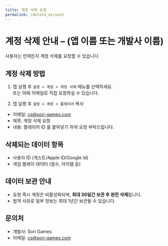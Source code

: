 ```yaml
---
title: 계정 삭제 요청 
permalink: /delete_account
---
```

# 계정 삭제 안내 – (앱 이름 또는 개발사 이름)

사용자는 언제든지 계정 삭제를 요청할 수 있습니다.

## 계정 삭제 방법

1. 앱 실행 후 `설정 > 계정 > 계정 삭제` 메뉴를 선택하세요.  
   또는 아래 이메일로 직접 요청하실 수 있습니다.

2. 앱 실행 후 `설정 > 계정 > 플레이어` 복사 
- 이메일: cs@sori-games.com
- 제목: 계정 삭제 요청
- 내용: 플레이어 ID 를 붙여넣기 하여 요청 부탁드립니다.

## 삭제되는 데이터 항목

- 사용자 ID (게스트/Apple ID/Google Id)
- 게임 플레이 데이터 (점수, 아이템 등)


## 데이터 보관 안내

- 요청 즉시 계정은 비활성화되며, **최대 30일간 보관 후 완전 삭제**됩니다.
- 법적 사유로 일부 정보는 최대 1년간 보관될 수 있습니다.

## 문의처

- 개발사: Sori Games
- 이메일: cs@sori-games.com